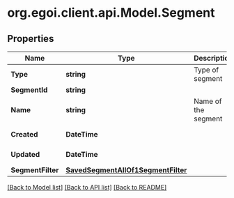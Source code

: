 
# org.egoi.client.api.Model.Segment

## Properties

Name | Type | Description | Notes
------------ | ------------- | ------------- | -------------
**Type** | **string** | Type of segment | [optional] [readonly] 
**SegmentId** | **string** |  | 
**Name** | **string** | Name of the segment | [optional] 
**Created** | **DateTime** |  | [optional] [readonly] 
**Updated** | **DateTime** |  | [optional] [readonly] 
**SegmentFilter** | [**SavedSegmentAllOf1SegmentFilter**](SavedSegmentAllOf1SegmentFilter.md) |  | 

[[Back to Model list]](../README.md#documentation-for-models)
[[Back to API list]](../README.md#documentation-for-api-endpoints)
[[Back to README]](../README.md)

